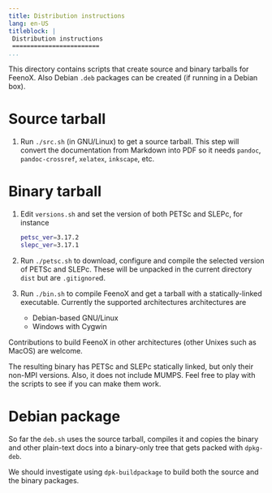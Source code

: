 ```yaml
---
title: Distribution instructions
lang: en-US
titleblock: |
 Distribution instructions
 ========================
...
```


This directory contains scripts that create source and binary tarballs for FeenoX.
Also Debian `.deb` packages can be created (if running in a Debian box).

# Source tarball 

 1. Run `./src.sh` (in GNU/Linux) to get a source tarball. This step will convert the documentation from Markdown into PDF so it needs `pandoc`, `pandoc-crossref`, `xelatex`, `inkscape`, etc.

# Binary tarball

 1. Edit `versions.sh` and set the version of both PETSc and SLEPc, for instance

    ```bash
    petsc_ver=3.17.2
    slepc_ver=3.17.1
    ```
   
 2. Run `./petsc.sh` to download, configure and compile the selected version of PETSc and SLEPc.
These will be unpacked in the current directory `dist` but are `.gitignore`d.

 3. Run `./bin.sh` to compile FeenoX and get a tarball with a statically-linked executable.
 Currently the supported architectures architectures are
   
    * Debian-based GNU/Linux
    * Windows with Cygwin

 Contributions to build FeenoX in other architectures (other Unixes such as MacOS) are welcome.
 
 The resulting binary has PETSc and SLEPc statically linked, but only their non-MPI versions.
 Also, it does not include MUMPS. Feel free to play with the scripts to see if you can make them work.

# Debian package

So far the `deb.sh` uses the source tarball, compiles it and copies the binary and other plain-text docs into a binary-only tree that gets packed with `dpkg-deb`. 

We should investigate using `dpk-buildpackage` to build both the source and the binary packages.


